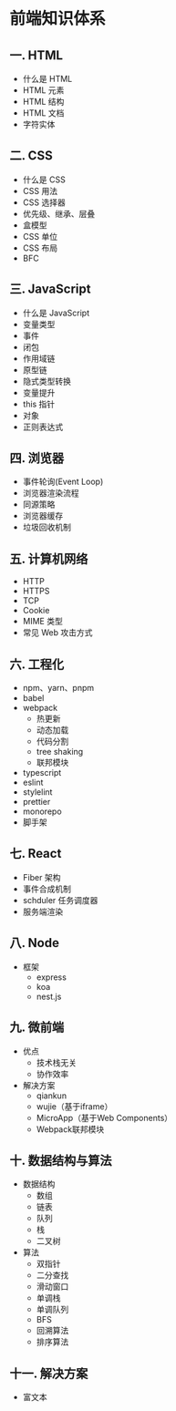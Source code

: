 # 前端知识体系

## 一. HTML

- 什么是 HTML
- HTML 元素
- HTML 结构
- HTML 文档
- 字符实体

## 二. CSS

- 什么是 CSS
- CSS 用法
- CSS 选择器
- 优先级、继承、层叠
- 盒模型
- CSS 单位
- CSS 布局
- BFC

## 三. JavaScript

- 什么是 JavaScript
- 变量类型
- 事件
- 闭包
- 作用域链
- 原型链
- 隐式类型转换
- 变量提升
- this 指针
- 对象
- 正则表达式

## 四. 浏览器

- 事件轮询(Event Loop)
- 浏览器渲染流程
- 同源策略
- 浏览器缓存
- 垃圾回收机制

## 五. 计算机网络

- HTTP
- HTTPS
- TCP
- Cookie
- MIME 类型
- 常见 Web 攻击方式

## 六. 工程化

- npm、yarn、pnpm
- babel
- webpack
  - 热更新
  - 动态加载
  - 代码分割
  - tree shaking
  - 联邦模块
- typescript
- eslint
- stylelint
- prettier
- monorepo
- 脚手架

## 七. React

- Fiber 架构
- 事件合成机制
- schduler 任务调度器
- 服务端渲染

## 八. Node

- 框架
  - express
  - koa
  - nest.js

## 九. 微前端

- 优点
  - 技术栈无关
  - 协作效率
- 解决方案
  - qiankun
  - wujie（基于iframe）
  - MicroApp（基于Web Components）
  - Webpack联邦模块

## 十. 数据结构与算法

- 数据结构
  - 数组
  - 链表
  - 队列
  - 栈
  - 二叉树
- 算法
  - 双指针
  - 二分查找
  - 滑动窗口
  - 单调栈
  - 单调队列
  - BFS
  - 回溯算法
  - 排序算法

## 十一. 解决方案

- 富文本
